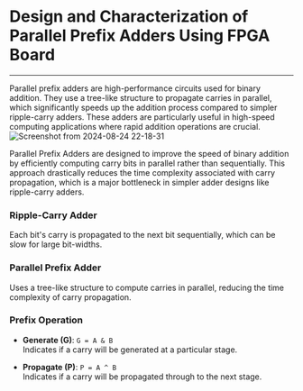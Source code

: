 # Design and Characterization of Parallel Prefix Adders Using FPGA Board

---

Parallel prefix adders are high-performance circuits used for binary addition. They use a tree-like structure to propagate carries in parallel, which significantly speeds up the addition process compared to simpler ripple-carry adders. These adders are particularly useful in high-speed computing applications where rapid addition operations are crucial.
![Screenshot from 2024-08-24 22-18-31](https://github.com/user-attachments/assets/e9d96e39-9743-41a9-8a77-6da2bf045de1)


Parallel Prefix Adders are designed to improve the speed of binary addition by efficiently computing carry bits in parallel rather than sequentially. This approach drastically reduces the time complexity associated with carry propagation, which is a major bottleneck in simpler adder designs like ripple-carry adders.

### Ripple-Carry Adder

Each bit's carry is propagated to the next bit sequentially, which can be slow for large bit-widths.

### Parallel Prefix Adder

Uses a tree-like structure to compute carries in parallel, reducing the time complexity of carry propagation.

### Prefix Operation

- **Generate (G)**: `G = A & B`  
  Indicates if a carry will be generated at a particular stage.

- **Propagate (P)**: `P = A ^ B`  
  Indicates if a carry will be propagated through to the next stage.

